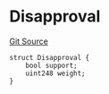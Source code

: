 # Disapproval
[Git Source](https://github.com/llama-community/vertex-v1/blob/c91dcfe1cc3faee5ceeb6ad3b852e507caf8911a/src/utils/Structs.sol)


```solidity
struct Disapproval {
    bool support;
    uint248 weight;
}
```

